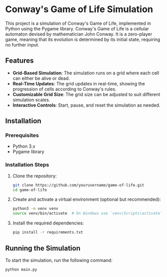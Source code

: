 # Conway's Game of Life Simulation

This project is a simulation of Conway's Game of Life, implemented in Python using the Pygame library. Conway's Game of Life is a cellular automaton devised by mathematician John Conway. It is a zero-player game, meaning that its evolution is determined by its initial state, requiring no further input.

## Features

- **Grid-Based Simulation**: The simulation runs on a grid where each cell can either be alive or dead.
- **Real-Time Updates**: The grid updates in real-time, showing the progression of cells according to Conway's rules.
- **Customizable Grid Size**: The grid size can be adjusted to suit different simulation scales.
- **Interactive Controls**: Start, pause, and reset the simulation as needed.

## Installation

### Prerequisites

- Python 3.x
- Pygame library

### Installation Steps

1. Clone the repository:

    ```bash
    git clone https://github.com/yourusername/game-of-life.git
    cd game-of-life
    ```

2. Create and activate a virtual environment (optional but recommended):

    ```bash
    python3 -m venv venv
    source venv/bin/activate  # On Windows use `venv\Scripts\activate`
    ```

3. Install the required dependencies:

    ```bash
    pip install -r requirements.txt
    ```

## Running the Simulation

To start the simulation, run the following command:

```bash
python main.py
